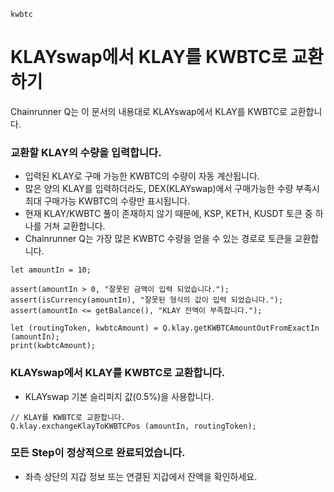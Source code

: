 ```meta-Currency
kwbtc
```

# KLAYswap에서 KLAY를 KWBTC로 교환하기

Chainrunner Q는 이 문서의 내용대로 KLAYswap에서 KLAY를 KWBTC로 교환합니다.

### 교환할 KLAY의 수량을 입력합니다.

- 입력된 KLAY로 구매 가능한 KWBTC의 수량이 자동 계산됩니다.
- 많은 양의 KLAY를 입력하더라도, DEX(KLAYswap)에서 구매가능한 수량 부족시 최대 구매가능 KWBTC의 수량만 표시됩니다.
- 현재 KLAY/KWBTC 풀이 존재하지 않기 때문에, KSP, KETH, KUSDT 토큰 중 하나를 거쳐 교환합니다.
- Chainrunner Q는 가장 많은 KWBTC 수량을 얻을 수 있는 경로로 토큰을 교환합니다.

```input-Dynamic KLAY
let amountIn = 10;
```

```input-Verify
assert(amountIn > 0, "잘못된 금액이 입력 되었습니다.");
assert(isCurrency(amountIn), "잘못된 형식의 값이 입력 되었습니다.");
assert(amountIn <= getBalance(), "KLAY 잔액이 부족합니다.");
```

```output-Dynamic KWBTC
let (routingToken, kwbtcAmount) = Q.klay.getKWBTCAmountOutFromExactIn (amountIn);
print(kwbtcAmount);
```

### KLAYswap에서 KLAY를 KWBTC로 교환합니다.

- KLAYswap 기본 슬리피지 값(0.5%)을 사용합니다.

```taster
// KLAY를 KWBTC로 교환합니다.
Q.klay.exchangeKlayToKWBTCPos (amountIn, routingToken);
```

### 모든 Step이 정상적으로 완료되었습니다.

- 좌측 상단의 지갑 정보 또는 연결된 지갑에서 잔액을 확인하세요.
